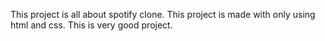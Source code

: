 This project is all about spotify clone.
This project is made with only using html and css.
This is very good project.
